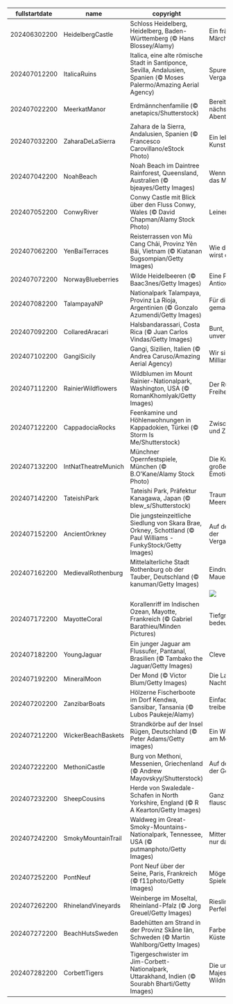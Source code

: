 |fullstartdate|name|copyright|title|image|
|--|--|--|--|--|
202406302200|HeidelbergCastle|Schloss Heidelberg, Heidelberg, Baden-Württemberg (© Hans Blossey/Alamy)|Ein fränkisches Märchenschloss|![](/de-DE/2024/07/202406302200HeidelbergCastle.jpg)|
202407012200|ItalicaRuins|Italica, eine alte römische Stadt in Santiponce, Sevilla, Andalusien, Spanien (© Moses Palermo/Amazing Aerial Agency)|Spuren aus der Vergangenheit|![](/de-DE/2024/07/202407012200ItalicaRuins.jpg)|
202407022200|MeerkatManor|Erdmännchenfamilie (© anetapics/Shutterstock)|Bereit für das nächste Abenteuer?|![](/de-DE/2024/07/202407022200MeerkatManor.jpg)|
202407032200|ZaharaDeLaSierra|Zahara de la Sierra, Andalusien, Spanien (© Francesco Carovillano/eStock Photo)|Ein lebendiges Kunstwerk|![](/de-DE/2024/07/202407032200ZaharaDeLaSierra.jpg)|
202407042200|NoahBeach|Noah Beach im Daintree Rainforest, Queensland, Australien (© bjeayes/Getty Images)|Wenn die Küste das Meer küsst|![](/de-DE/2024/07/202407042200NoahBeach.jpg)|
202407052200|ConwyRiver|Conwy Castle mit Blick über den Fluss Conwy, Wales (© David Chapman/Alamy Stock Photo)|Leinen los!|![](/de-DE/2024/07/202407052200ConwyRiver.jpg)|
202407062200|YenBaiTerraces|Reisterrassen von Mù Cang Chải, Provinz Yên Bái, Vietnam (© Kiatanan Sugsompian/Getty Images)|Wie du säst, so wirst du ernten.|![](/de-DE/2024/07/202407062200YenBaiTerraces.jpg)|
202407072200|NorwayBlueberries|Wilde Heidelbeeren (© Baac3nes/Getty Images)|Eine Portion Antioxidantien|![](/de-DE/2024/07/202407072200NorwayBlueberries.jpg)|
202407082200|TalampayaNP|Nationalpark Talampaya, Provinz La Rioja, Argentinien (© Gonzalo Azumendi/Getty Images)|Für die Ewigkeit gemacht|![](/de-DE/2024/07/202407082200TalampayaNP.jpg)|
202407092200|CollaredAracari|Halsbandarassari, Costa Rica (© Juan Carlos Vindas/Getty Images)|Bunt, stolz und unverwechselbar|![](/de-DE/2024/07/202407092200CollaredAracari.jpg)|
202407102200|GangiSicily|Gangi, Sizilien, Italien (© Andrea Caruso/Amazing Aerial Agency)|Wir sind 8,1 Milliarden|![](/de-DE/2024/07/202407102200GangiSicily.jpg)|
202407112200|RainierWildflowers|Wildblumen im Mount Rainier-Nationalpark, Washington, USA (© RomanKhomlyak/Getty Images)|Der Ruf der Freiheit|![](/de-DE/2024/07/202407112200RainierWildflowers.jpg)|
202407122200|CappadociaRocks|Feenkamine und Höhlenwohnungen in Kappadokien, Türkei (© Storm Is Me/Shutterstock)|Zwischen Feen und Zauberern|![](/de-DE/2024/07/202407122200CappadociaRocks.jpg)|
202407132200|IntNatTheatreMunich|Münchner Opernfestspiele, München (© B.O'Kane/Alamy Stock Photo)|Die Kunst der großen Emotionen|![](/de-DE/2024/07/202407132200IntNatTheatreMunich.jpg)|
202407142200|TateishiPark|Tateishi Park, Präfektur Kanagawa, Japan (© blew_s/Shutterstock)|Traumhafte Meereskulisse|![](/de-DE/2024/07/202407142200TateishiPark.jpg)|
202407152200|AncientOrkney|Die jungsteinzeitliche Siedlung von Skara Brae, Orkney, Schottland (© Paul Williams - FunkyStock/Getty Images)|Auf den Spuren der Vergangenheit|![](/de-DE/2024/07/202407152200AncientOrkney.jpg)|
202407162200|MedievalRothenburg|Mittelalterliche Stadt Rothenburg ob der Tauber, Deutschland (© kanuman/Getty Images)|Eindrucksvolle Mauern|![](/de-DE/2024/07/202407162200MedievalRothenburg.jpg)|
||||![](/de-DE/2024/07/.jpg)|
202407172200|MayotteCoral|Korallenriff im Indischen Ozean, Mayotte, Frankreich (© Gabriel Barathieu/Minden Pictures)|Tiefgründig und bedeutsam|![](/de-DE/2024/07/202407172200MayotteCoral.jpg)|
202407182200|YoungJaguar|Ein junger Jaguar am Flussufer, Pantanal, Brasilien (© Tambako the Jaguar/Getty Images)|Clevere Tarnung|![](/de-DE/2024/07/202407182200YoungJaguar.jpg)|
202407192200|MineralMoon|Der Mond (© Victor Blum/Getty Images)|Die Lampe der Nacht|![](/de-DE/2024/07/202407192200MineralMoon.jpg)|
202407202200|ZanzibarBoats|Hölzerne Fischerboote im Dorf Kendwa, Sansibar, Tansania (© Lubos Paukeje/Alamy)|Einfach mal treiben lassen|![](/de-DE/2024/07/202407202200ZanzibarBoats.jpg)|
202407212200|WickerBeachBaskets|Strandkörbe auf der Insel Rügen, Deutschland (© Peter Adams/Getty images)|Ein Wohnzimmer am Meer|![](/de-DE/2024/07/202407212200WickerBeachBaskets.jpg)|
202407222200|MethoniCastle|Burg von Methoni, Messenien, Griechenland (© Andrew Mayovskyy/Shutterstock)|Auf den Spuren der Geschichte|![](/de-DE/2024/07/202407222200MethoniCastle.jpg)|
202407232200|SheepCousins|Herde von Swaledale-Schafen in North Yorkshire, England (© R A Kearton/Getty Images)|Ganz schön flauschig|![](/de-DE/2024/07/202407232200SheepCousins.jpg)|
202407242200|SmokyMountainTrail|Waldweg im Great-Smoky-Mountains-Nationalpark, Tennessee, USA (© putmanphoto/Getty Images)|Mittendrin statt nur dabei|![](/de-DE/2024/07/202407242200SmokyMountainTrail.jpg)|
202407252200|PontNeuf|Pont Neuf über der Seine, Paris, Frankreich (© f11photo/Getty Images)|Mögen die Spiele beginnen!|![](/de-DE/2024/07/202407252200PontNeuf.jpg)|
202407262200|RhinelandVineyards|Weinberge im Moseltal, Rheinland-Pfalz (© Jorg Greuel/Getty Images)|Riesling in Perfektion|![](/de-DE/2024/07/202407262200RhinelandVineyards.jpg)|
202407272200|BeachHutsSweden|Badehütten am Strand in der Provinz Skåne Iän, Schweden (© Martin Wahlborg/Getty Images)|Farbenfrohe Küste|![](/de-DE/2024/07/202407272200BeachHutsSweden.jpg)|
202407282200|CorbettTigers|Tigergeschwister im Jim-Corbett-Nationalpark, Uttarakhand, Indien (© Sourabh Bharti/Getty Images)|Die unzähmbare Majestät der Wildnis|![](/de-DE/2024/07/202407282200CorbettTigers.jpg)|
